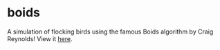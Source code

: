 # boids
A simulation of flocking birds using the famous Boids algorithm by Craig Reynolds!
View it [here](index.html).
